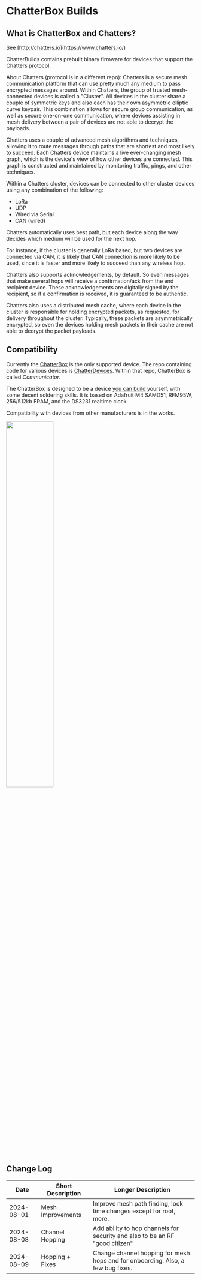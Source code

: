 # ChatterBox Builds

## What is ChatterBox and Chatters?

See [http://chatters.io](https://www.chatters.io/)

ChatterBuilds contains prebuilt binary firmware for devices that support the Chatters protocol.

About Chatters (protocol is in a different repo):
Chatters is a secure mesh communication platform that can use pretty much any medium to pass encrypted messages around. Within Chatters, 
the group of trusted mesh-connected devices is called a "Cluster". All devices in the cluster share a couple of symmetric keys and also
each has their own asymmetric elliptic curve keypair. This combination allows for secure group communication, as well as secure one-on-one 
communication, where devices assisting in mesh delivery between a pair of devices are not able to decrypt the payloads.

Chatters uses a couple of advanced mesh algorithms and techniques, allowing it to route messages through paths that are shortest and most
likely to succeed. Each Chatters device maintains a live ever-changing mesh graph, which is the device's view of how other devices are 
connected. This graph is constructed and maintained by monitoring traffic, pings, and other techniques.

Within a Chatters cluster, devices can be connected to other cluster devices using any combination of the following:
 * LoRa
 * UDP
 * Wired via Serial
 * CAN (wired)

Chatters automatically uses best path, but each device along the way decides which medium will be used for the next hop.

For instance, if the cluster is generally LoRa based, but two devices are connected via CAN, it is likely that CAN connection
is more likely to be used, since it is faster and more likely to succeed than any wireless hop.

Chatters also supports acknowledgements, by default. So even messages that make several hops will receive a confirmation/ack 
from the end recipient device. These acknowledgements are digitally signed by the recipient, so if a confirmation is received,
it is guaranteed to be authentic.

Chatters also uses a distributed mesh cache, where each device in the cluster is responsible for holding encrypted packets,
as requested, for delivery throughout the cluster. Typically, these packets are asymmetrically encrypted, so even the
devices holding mesh packets in their cache are not able to decrypt the packet payloads.

## Compatibility
Currently the [ChatterBox](https://chatters.io/chatterbox) is the only supported device. The repo containing code for various devices is [ChatterDevices](https://github.com/mattcalhoun1/ChatterDevices). Within that repo, ChatterBox is called _Communicator_.

The ChatterBox is designed to be a device [you can build](https://www.chatters.io/build) yourself, with some decent soldering skills. It is based on Adafruit M4 SAMD51, RFM95W, 256/512kb FRAM, and the DS3231 realtime clock.

Compatibility with devices from other manufacturers is in the works.

[<img src="https://img.youtube.com/vi/rJjFlZsUep0/maxresdefault.jpg" width="50%">](https://youtu.be/rJjFlZsUep0)


## Change Log

|      Date    | Short Description | Longer Description |
| ------------ | ----------------- | ------------------ |
| 2024-08-01 | Mesh Improvements | Improve mesh path finding, lock time changes except for root, more. |
| 2024-08-08 | Channel Hopping | Add ability to hop channels for security and also to be an RF "good citizen" |
| 2024-08-09 | Hopping + Fixes | Change channel hopping for mesh hops and for onboarding. Also, a few bug fixes. |